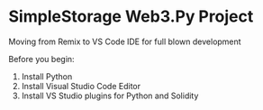 # SimpleStorage Web3.Py Project
Moving from Remix to VS Code IDE for full blown development

Before you begin:
1. Install Python
2. Install Visual Studio Code Editor
3. Install VS Studio plugins for Python and Solidity
